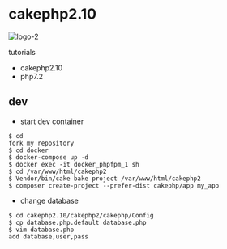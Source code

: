 # cakephp2.10

![logo-2](https://user-images.githubusercontent.com/5633085/56077045-8b3d8d80-5e12-11e9-8f04-6ea41ec2ba54.jpg)

tutorials

- cakephp2.10
- php7.2

## dev

- start dev container

```
$ cd 
fork my repository
$ cd docker
$ docker-compose up -d
$ docker exec -it docker_phpfpm_1 sh
$ cd /var/www/html/cakephp2
$ Vendor/bin/cake bake project /var/www/html/cakephp2
$ composer create-project --prefer-dist cakephp/app my_app
```

- change database

```
$ cd cakephp2.10/cakephp2/cakephp/Config
$ cp database.php.default database.php
$ vim database.php
add database,user,pass
```